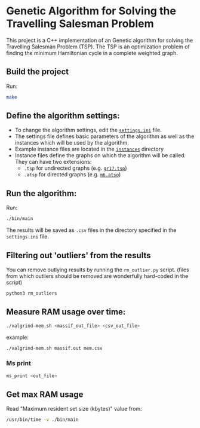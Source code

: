 # Genetic Algorithm for Solving the Travelling Salesman Problem

This project is a C++ implementation of an Genetic algorithm for solving the Travelling Salesman Problem (TSP). The TSP is an optimization problem of finding the minimum Hamiltonian cycle in a complete weighted graph.

## Build the project

Run:

```bash
make
```

## Define the algorithm settings:

- To change the algorithm settings, edit the [`settings.ini`](settings.ini) file.
- The settings file defines basic parameters of the algorithm as well as the instances which will be used by the algorithm.
- Example instance files are located in the [`instances`](instances) directory
- Instance files define the graphs on which the algorithm will be called. They can have two extensions:
  - `.tsp` for undirected graphs (e.g. [`gr17.tsp`](instances/gr17.tsp))
  - `.atsp` for directed graphs (e.g. [`m6.atsp`](instances/m6.atsp))

## Run the algorithm:

Run:

```bash
./bin/main
```

The results will be saved as `.csv` files in the directory specified in the `settings.ini` file.

## Filtering out 'outliers' from the results

You can remove outlying results by running the `rm_outlier.py` script.
(files from which outliers should be removed are wonderfully hard-coded in the script)

```bash
python3 rm_outliers
```

## Measure RAM usage over time:

```bash
./valgrind-mem.sh <massif_out_file> <csv_out_file>

```

example:

```bash
./valgrind-mem.sh massif.out mem.csv

```

### Ms print

```bash
ms_print <out_file>
```

## Get max RAM usage

Read "Maximum resident set size (kbytes)" value from:

```bash
/usr/bin/time -v ./bin/main
```
